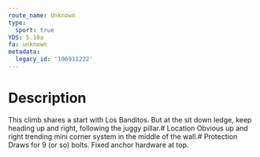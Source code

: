 ```yaml
---
route_name: Unknown
type:
  sport: true
YDS: 5.10a
fa: unknown
metadata:
  legacy_id: '106911222'
---
```

# Description
This climb shares a start with Los Banditos. But at the sit down ledge, keep heading up and right, following the juggy pillar.# Location
Obvious up and right trending mini corner system in the middle of the wall.# Protection
Draws for 9 (or so) bolts. Fixed anchor hardware at top.